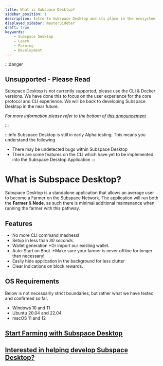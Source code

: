 ```yaml
---
title: What is Subspace Desktop?
sidebar_position: 1
description: Intro to Subspace Desktop and its place in the ecosystem
displayed_sidebar: masterSidebar
draft: true
keywords:
    - Subspace Desktop
    - Learn
    - Farming
    - Development
---
```


:::danger

## Unsupported - Please Read

Subspace Desktop is not currently supported, please use the CLI & Docker versions. We have done this to focus on the user experience for the core protocol and CLI experience. We will be back to developing Subspace Desktop in the near future.

*For more information please refer to the bottom of [this announcement](https://forum.subspace.network/t/non-incentivized-gemini-phase-ii-stress-test-feat-launch-party/617)*

:::

:::info
Subspace Desktop is still in early Alpha testing. This means you understand the following
- There may be undetected bugs within Subspace Desktop
- There are some features on the CLI which have yet to be implemented into the Subspace Desktop Application
:::

# What is Subspace Desktop?

Subspace Desktop is a standalone application that allows an average user to become a Farmer on the Subspace Network. The application will run both the **Farmer** & **Node**, as such there is minimal additional maintenance when running the farmer with this pathway. 

## Features

- No more CLI command madness!
- Setup in less than *30 seconds*.
- Wallet generation *Or import our existing wallet.
- Auto-Start on Boot. *Make sure your farmer is never offline for longer than necessary!
- Easily hide application in the background for less clutter
- Clear indications on block rewards. 

## OS Requirements
Below is not necessarily strict boundaries, but rather what we have tested and confirmed so far.

- Windows 10 and 11
- Ubuntu 20.04 and 22.04
- macOS 11 and 12

## [Start Farming with Subspace Desktop](subspace-desktop.md#how-to-upgrade)

## [Interested in helping develop Subspace Desktop?](subspace-desktop.md#development)

